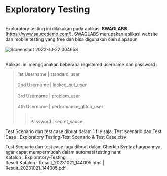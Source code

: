 # Exploratory Testing

<br> Exploratory testing ini dilakukan pada aplikasi **SWAGLABS** (https://www.saucedemo.com/). SWAGLABS merupakan aplikasi website dan mobile testing yang free dan bisa digunakan oleh siapapun

![Screenshot 2023-10-22 004658](https://github.com/diastiindapratiwi/Portofolio_Diasti_2023/assets/148234237/22a01270-0dc9-4162-873d-9dc9a82a74e7)

<br>Aplikasi ini menggunakan beberapa registered username dan password :

>1st Username |	standard_user				
><br>2nd Username |  locked_out_user				
><br>3rd Username |	problem_user				
><br>4th Username |	performance_glitch_user				
>><br>Password	   |  secret_sauce				

Test Scenario dan test case dibuat dalam 1 file saja.
Test scenario dan Test Case : Exploratory Testing-Test Scenario & Test Case.xlsx

Test Scenario dan test case juga dibuat dalam Gherkin Syntax harapannya agar dapat mempermudah dalam automasi testing nanti
<br>Katalon                     : Exploratory-Testing
<br>Result Katalon              : Result_20231021_144005.html | Result_20231021_144005.pdf
